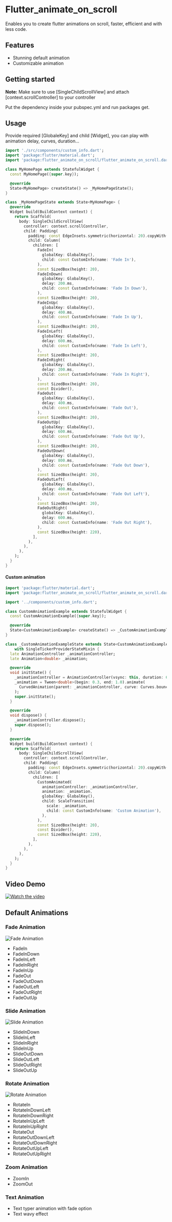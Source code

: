 # Flutter_animate_on_scroll
Enables you to create flutter animations on scroll, faster, efficient and with less code.

## Features

- Stunning default animation
- Customizable animation

## Getting started

**Note:** Make sure to use [SingleChildScrollView] and attach [context.scrollController] to your controller

Put the dependency inside your pubspec.yml and run packages get.

## Usage

Provide required [GlobaleKey] and child [Widget], you can play with animation delay, curves, duration...

```dart
import './src/components/custom_info.dart';
import 'package:flutter/material.dart';
import 'package:flutter_animate_on_scroll/flutter_animate_on_scroll.dart';

class MyHomePage extends StatefulWidget {
  const MyHomePage({super.key});

  @override
  State<MyHomePage> createState() => _MyHomePageState();
}

class _MyHomePageState extends State<MyHomePage> {
  @override
  Widget build(BuildContext context) {
    return Scaffold(
      body: SingleChildScrollView(
        controller: context.scrollController,
        child: Padding(
          padding: const EdgeInsets.symmetric(horizontal: 20).copyWith(top: 80),
          child: Column(
            children: [
              FadeIn(
                globalKey: GlobalKey(),
                child: const CustomInfo(name: 'Fade In'),
              ),
              const SizedBox(height: 20),
              FadeInDown(
                globalKey: GlobalKey(),
                delay: 200.ms,
                child: const CustomInfo(name: 'Fade In Down'),
              ),
              const SizedBox(height: 20),
              FadeInUp(
                globalKey: GlobalKey(),
                delay: 400.ms,
                child: const CustomInfo(name: 'Fade In Up'),
              ),
              const SizedBox(height: 20),
              FadeInLeft(
                globalKey: GlobalKey(),
                delay: 600.ms,
                child: const CustomInfo(name: 'Fade In Left'),
              ),
              const SizedBox(height: 20),
              FadeInRight(
                globalKey: GlobalKey(),
                delay: 200.ms,
                child: const CustomInfo(name: 'Fade In Right'),
              ),
              const SizedBox(height: 20),
              const Divider(),
              FadeOut(
                globalKey: GlobalKey(),
                delay: 400.ms,
                child: const CustomInfo(name: 'Fade Out'),
              ),
              const SizedBox(height: 20),
              FadeOutUp(
                globalKey: GlobalKey(),
                delay: 600.ms,
                child: const CustomInfo(name: 'Fade Out Up'),
              ),
              const SizedBox(height: 20),
              FadeOutDown(
                globalKey: GlobalKey(),
                delay: 800.ms,
                child: const CustomInfo(name: 'Fade Out Down'),
              ),
              const SizedBox(height: 20),
              FadeOutLeft(
                globalKey: GlobalKey(),
                delay: 400.ms,
                child: const CustomInfo(name: 'Fade Out Left'),
              ),
              const SizedBox(height: 20),
              FadeOutRight(
                globalKey: GlobalKey(),
                delay: 600.ms,
                child: const CustomInfo(name: 'Fade Out Right'),
              ),
              const SizedBox(height: 220),
            ],
          ),
        ),
      ),
    );
  }
}

```

#### Custom animation

```dart
import 'package:flutter/material.dart';
import 'package:flutter_animate_on_scroll/flutter_animate_on_scroll.dart';

import '../components/custom_info.dart';

class CustomAnimationExample extends StatefulWidget {
  const CustomAnimationExample({super.key});

  @override
  State<CustomAnimationExample> createState() => _CustomAnimationExampleState();
}

class _CustomAnimationExampleState extends State<CustomAnimationExample>
    with SingleTickerProviderStateMixin {
  late AnimationController _animationController;
  late Animation<double> _animation;

  @override
  void initState() {
    _animationController = AnimationController(vsync: this, duration: 600.ms);
    _animation = Tween<double>(begin: 0.3, end: 1.0).animate(
      CurvedAnimation(parent: _animationController, curve: Curves.bounceInOut),
    );
    super.initState();
  }

  @override
  void dispose() {
    _animationController.dispose();
    super.dispose();
  }

  @override
  Widget build(BuildContext context) {
    return Scaffold(
      body: SingleChildScrollView(
        controller: context.scrollController,
        child: Padding(
          padding: const EdgeInsets.symmetric(horizontal: 20).copyWith(top: 80),
          child: Column(
            children: [
              CustomAnimated(
                animationController: _animationController,
                animation: _animation,
                globalKey: GlobalKey(),
                child: ScaleTransition(
                  scale: _animation,
                  child: const CustomInfo(name: 'Custom Animation'),
                ),
              ),
              const SizedBox(height: 20),
              const Divider(),
              const SizedBox(height: 220),
            ],
          ),
        ),
      ),
    );
  }
}

```

## Video Demo

[![Watch the video](https://raw.githubusercontent.com/FadiChaalab/flutter_animate_on_scroll/main/animations/thumbnail.jpg)](https://raw.githubusercontent.com/FadiChaalab/flutter_animate_on_scroll/main/animations/nft-example.mp4)


## Default Animations

### Fade Animation

![Fade Animation](https://github.com/FadiChaalab/flutter_animate_on_scroll/blob/main/animations/fade.gif)
- FadeIn
- FadeInDown
- FadeInLeft
- FadeInRight
- FadeInUp
- FadeOut
- FadeOutDown
- FadeOutLeft
- FadeOutRight
- FadeOutUp

### Slide Animation

![Slide Animation](https://github.com/FadiChaalab/flutter_animate_on_scroll/blob/main/animations/slide.gif)
- SlideInDown
- SlideInLeft
- SlideInRight
- SlideInUp
- SlideOutDown
- SlideOutLeft
- SlideOutRight
- SlideOutUp

### Rotate Animation

![Rotate Animation](https://github.com/FadiChaalab/flutter_animate_on_scroll/blob/main/animations/rotate.gif)
- RotateIn
- RotateInDownLeft
- RotateInDownRight
- RotateInUpLeft
- RotateInUpRight
- RotateOut
- RotateOutDownLeft
- RotateOutDownRight
- RotateOutUpLeft
- RotateOutUpRight

### Zoom Animation

- ZoomIn
- ZoomOut

### Text Animation

- Text typer animation with fade option
- Text wavy effect
